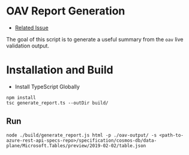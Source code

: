 # OAV Report Generation

* [Related Issue](https://github.com/Azure/azure-sdk-tools/issues/2268)

The goal of this script is to generate a useful summary from the `oav` live validation output.

# Installation and Build

- Install TypeScript Globally

```
npm install
tsc generate_report.ts --outDir build/
```

## Run

```
node ./build/generate_report.js html -p ./oav-output/ -s <path-to-azure-rest-api-specs-repo>/specification/cosmos-db/data-plane/Microsoft.Tables/preview/2019-02-02/table.json
```